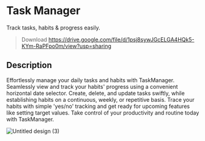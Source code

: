 # Task Manager
Track tasks, habits & progress easily.
>Download https://drive.google.com/file/d/1psj8sywJGcELGA4HQk5-KYm-RaPFpo0m/view?usp=sharing

## Description
Effortlessly manage your daily tasks and habits with TaskManager. Seamlessly view and track your habits' progress using a convenient horizontal date selector. Create, delete, and update tasks swiftly, while establishing habits on a continuous, weekly, or repetitive basis. Trace your habits with simple 'yes/no' tracking and get ready for upcoming features like setting target values. Take control of your productivity and routine today with TaskManager.

![Untitled design (3)](https://github.com/AMAN-MAHTO/TaskManager/assets/72177509/268b78ff-e9d9-48e1-8bd7-13e9615249e2)
